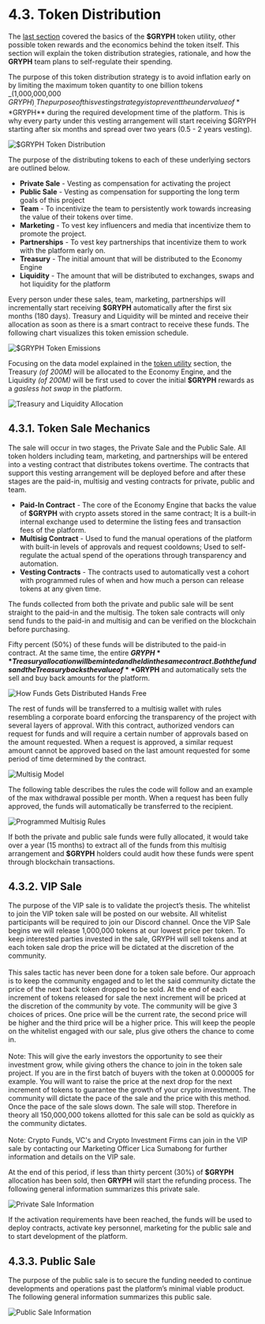 # 4.3. Token Distribution

The [last section](4.3.-token-distribution.md) covered the basics of the **$GRYPH** token utility, other possible token rewards and the economics behind the token itself. This section will explain the token distribution strategies, rationale, and how the **GRYPH** team plans to self-regulate their spending.

The purpose of this token distribution strategy is to avoid inflation early on by limiting the maximum token quantity to one billion tokens _(1,000,000,000 $GRYPH)_. The purpose of this vesting strategy is to prevent the undervalue of **$GRYPH** during the required development time of the platform. This is why every party under this vesting arrangement will start receiving $GRYPH starting after six months and spread over two years (0.5 - 2 years vesting).

![$GRYPH Token Distribution](https://user-images.githubusercontent.com/120378/154844966-c09f76d8-9550-45c2-be4f-5c2227ff7625.png)

The purpose of the distributing tokens to each of these underlying sectors are outlined below.

* **Private Sale** - Vesting as compensation for activating the project
* **Public Sale** - Vesting as compensation for supporting the long term goals of this project
* **Team** - To incentivize the team to persistently work towards increasing the value of their tokens over time.
* **Marketing** - To vest key influencers and media that incentivize them to promote the project.
* **Partnerships** - To vest key partnerships that incentivize them to work with the platform early on.
* **Treasury** - The initial amount that will be distributed to the Economy Engine
* **Liquidity** - The amount that will be distributed to exchanges, swaps and hot liquidity for the platform

Every person under these sales, team, marketing, partnerships will incrementally start receiving **$GRYPH** automatically after the first six months (180 days). Treasury and Liquidity will be minted and receive their allocation as soon as there is a smart contract to receive these funds. The following chart visualizes this token emission schedule.

![$GRYPH Token Emissions](https://user-images.githubusercontent.com/120378/154844956-379ff678-a0b9-4bc7-8889-32a7a860af8c.png)

Focusing on the data model explained in the [token utility](4.2.-token-utility.md#data-model) section, the Treasury _(of 200M)_ will be allocated to the Economy Engine, and the Liquidity _(of 200M)_ will be first used to cover the initial **$GRYPH** rewards as a _gasless hot swap_ in the platform.

![Treasury and Liquidity Allocation](https://user-images.githubusercontent.com/120378/154883643-fe959e96-0854-47b9-a7e4-e7912d56dca3.png)

## 4.3.1. Token Sale Mechanics

The sale will occur in two stages, the Private Sale and the Public Sale. All token holders including team, marketing, and partnerships will be entered into a vesting contract that distributes tokens overtime. The contracts that support this vesting arrangement will be deployed before and after these stages are the paid-in, multisig and vesting contracts for private, public and team.

* **Paid-In Contract** - The core of the Economy Engine that backs the value of **$GRYPH** with crypto assets stored in the same contract; It is a built-in internal exchange used to determine the listing fees and transaction fees of the platform.
* **Multisig Contract** - Used to fund the manual operations of the platform with built-in levels of approvals and request cooldowns; Used to self-regulate the actual spend of the operations through transparency and automation.
* **Vesting Contracts** - The contracts used to automatically vest a cohort with programmed rules of when and how much a person can release tokens at any given time.

The funds collected from both the private and public sale will be sent straight to the paid-in and the multisig. The token sale contracts will only send funds to the paid-in and multisig and can be verified on the blockchain before purchasing.

Fifty percent (50%) of these funds will be distributed to the paid-in contract. At the same time, the entire **$GRYPH** Treasury allocation will be minted and held in the same contract. Both the funds and the Treasury backs the value of **$GRYPH** and automatically sets the sell and buy back amounts for the platform.

![How Funds Gets Distributed Hands Free](https://user-images.githubusercontent.com/120378/154844628-02c0cd24-f242-4b2e-8e26-e9d966c4485e.png)

The rest of funds will be transferred to a multisig wallet with rules resembling a corporate board enforcing the transparency of the project with several layers of approval. With this contract, authorized vendors can request for funds and will require a certain number of approvals based on the amount requested. When a request is approved, a similar request amount cannot be approved based on the last amount requested for some period of time determined by the contract.

![Multisig Model](https://user-images.githubusercontent.com/120378/154844654-06d2396c-5751-447c-bc22-fa28098e2d89.png)

The following table describes the rules the code will follow and an example of the max withdrawal possible per month. When a request has been fully approved, the funds will automatically be transferred to the recipient.

![Programmed Multisig Rules](https://user-images.githubusercontent.com/120378/154844869-0fe4485c-7564-49eb-b56e-01ecf5c02e45.png)

If both the private and public sale funds were fully allocated, it would take over a year (15 months) to extract all of the funds from this multisig arrangement and **$GRYPH** holders could audit how these funds were spent through blockchain transactions.

## 4.3.2. VIP Sale

The purpose of the VIP sale is to validate the project’s thesis. The whitelist to join the VIP token sale will be posted on our website.  All whitelist participants will be required to join our Discord channel.  Once the VIP Sale begins we will release 1,000,000 tokens at our lowest price per token.  To keep interested parties invested in the sale, GRYPH will sell tokens and at each token sale drop the price will be dictated at the discretion of the community. \
\
This sales tactic has never been done for a token sale before.  Our approach is to keep the community engaged and to let the said community dictate the price of the next back token dropped to be sold.  At the end of each increment of tokens released for sale the next increment will be priced at the discretion of the community by vote.  The community will be give 3 choices of prices. One price will be the current rate, the second price will be higher and the third price will be a higher price.  This will keep the people on the whitelist engaged with our sale, plus give others the chance to come in.  \
\
Note:  This will give the early investors the opportunity to see their investment grow, while giving others the chance to join in the token sale project. If you are in the first batch of buyers with the token at 0.000005 for example.  You will want to raise the price at the next drop for the next increment of tokens to guarantee the growth of your crypto investment.  The community will dictate the pace of the sale and the price with this method.  Once the pace of the sale slows down. The sale will stop.  Therefore in theory all 150,000,000 tokens allotted for this sale can be sold as quickly as the community dictates.\
\
Note: Crypto Funds, VC's and Crypto Investment Firms can join in the VIP sale by contacting our Marketing Officer Lica Sumabong for further information and details on the VIP sale.

At the end of this period, if less than thirty percent (30%) of **$GRYPH** allocation has been sold, then **GRYPH** will start the refunding process. The following general information summarizes this private sale.

![Private Sale Information](https://user-images.githubusercontent.com/120378/154845232-125c3b7b-31ce-46be-8237-471e6416d059.png)

If the activation requirements have been reached, the funds will be used to deploy contracts, activate key personnel, marketing for the public sale and to start development of the platform.

## 4.3.3. Public Sale

The purpose of the public sale is to secure the funding needed to continue developments and operations past the platform’s minimal viable product. The following general information summarizes this public sale.

![Public Sale Information](https://user-images.githubusercontent.com/120378/154845285-b4276a35-2a4d-4402-a90d-51cd4e114bc0.png)
